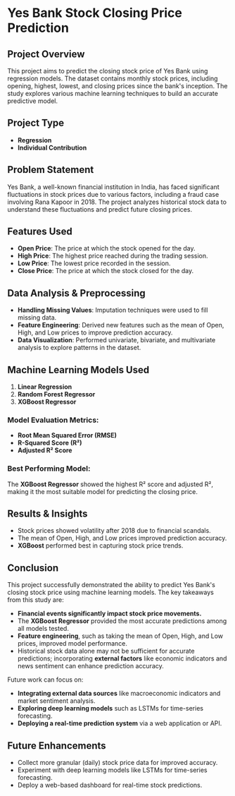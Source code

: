 # Yes Bank Stock Closing Price Prediction

## Project Overview
This project aims to predict the closing stock price of Yes Bank using regression models. The dataset contains monthly stock prices, including opening, highest, lowest, and closing prices since the bank's inception. The study explores various machine learning techniques to build an accurate predictive model.

## Project Type
- **Regression**
- **Individual Contribution**

## Problem Statement
Yes Bank, a well-known financial institution in India, has faced significant fluctuations in stock prices due to various factors, including a fraud case involving Rana Kapoor in 2018. The project analyzes historical stock data to understand these fluctuations and predict future closing prices.

## Features Used
- **Open Price**: The price at which the stock opened for the day.
- **High Price**: The highest price reached during the trading session.
- **Low Price**: The lowest price recorded in the session.
- **Close Price**: The price at which the stock closed for the day.

## Data Analysis & Preprocessing
- **Handling Missing Values**: Imputation techniques were used to fill missing data.
- **Feature Engineering**: Derived new features such as the mean of Open, High, and Low prices to improve prediction accuracy.
- **Data Visualization**: Performed univariate, bivariate, and multivariate analysis to explore patterns in the dataset.

## Machine Learning Models Used
1. **Linear Regression**
2. **Random Forest Regressor**
3. **XGBoost Regressor**

### Model Evaluation Metrics:
- **Root Mean Squared Error (RMSE)**
- **R-Squared Score (R²)**
- **Adjusted R² Score**

### Best Performing Model:
The **XGBoost Regressor** showed the highest R² score and adjusted R², making it the most suitable model for predicting the closing price.

## Results & Insights
- Stock prices showed volatility after 2018 due to financial scandals.
- The mean of Open, High, and Low prices improved prediction accuracy.
- **XGBoost** performed best in capturing stock price trends.

## Conclusion
This project successfully demonstrated the ability to predict Yes Bank's closing stock price using machine learning models. The key takeaways from this study are:

- **Financial events significantly impact stock price movements.**
- The **XGBoost Regressor** provided the most accurate predictions among all models tested.
- **Feature engineering**, such as taking the mean of Open, High, and Low prices, improved model performance.
- Historical stock data alone may not be sufficient for accurate predictions; incorporating **external factors** like economic indicators and news sentiment can enhance prediction accuracy.

Future work can focus on:
- **Integrating external data sources** like macroeconomic indicators and market sentiment analysis.
- **Exploring deep learning models** such as LSTMs for time-series forecasting.
- **Deploying a real-time prediction system** via a web application or API.

## Future Enhancements
- Collect more granular (daily) stock price data for improved accuracy.
- Experiment with deep learning models like LSTMs for time-series forecasting.
- Deploy a web-based dashboard for real-time stock predictions.

